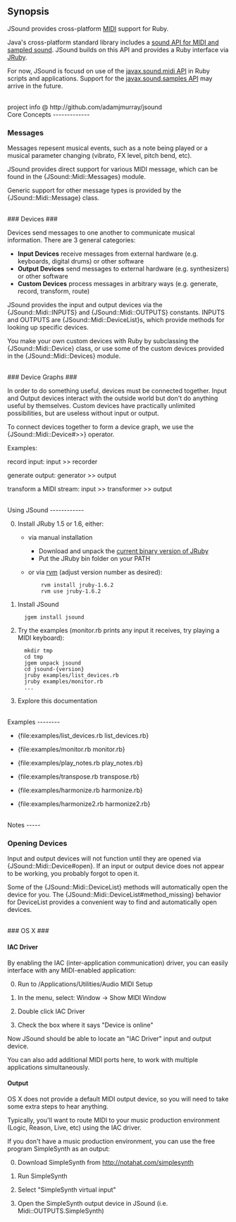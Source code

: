 Synopsis
--------

JSound provides cross-platform [MIDI](http://en.wikipedia.org/wiki/Musical_Instrument_Digital_Interface) support for Ruby.

Java's cross-platform standard library includes a
[sound API for MIDI and sampled sound](http://download.oracle.com/javase/tutorial/sound/index.html).
JSound builds on this API and provides a Ruby interface via [JRuby](http://jruby.org).

For now, JSound is focusd on use of the [javax.sound.midi API](http://download.oracle.com/javase/7/docs/api/javax/sound/midi/package-summary.html)
in Ruby scripts and applications.
Support for the [javax.sound.samples API](http://download.oracle.com/javase/7/docs/api/javax/sound/sampled/package-summary.html)
may arrive in the future.

<br>
project info @ http://github.com/adamjmurray/jsound

<br>
Core Concepts
-------------

### Messages ###

Messages repesent musical events, such as a note being played or a musical parameter changing (vibrato, FX level, pitch bend, etc).

JSound provides direct support for various MIDI message, which can be found in the {JSound::Midi::Messages} module.

Generic support for other message types is provided by the {JSound::Midi::Message} class.

<br>
### Devices ###

Devices send messages to one another to communicate musical information. There are 3 general categories:

* __Input Devices__ receive messages from external hardware (e.g. keyboards, digital drums) or other software
* __Output Devices__ send messages to external hardware (e.g. synthesizers) or other software
* __Custom Devices__ process messages in arbitrary ways (e.g. generate, record, transform, route)

JSound provides the input and output devices via the {JSound::Midi::INPUTS} and {JSound::Midi::OUTPUTS} constants.
INPUTS and OUTPUTS are {JSound::Midi::DeviceList}s, which provide methods for looking up specific devices.

You make your own custom devices with Ruby by subclassing the {JSound::Midi::Device} class,
or use some of the custom devices provided in the {JSound::Midi::Devices} module.

<br>
### Device Graphs ###

In order to do something useful, devices must be connected together. Input and Output devices interact with the
outside world but don't do anything useful by themselves. Custom devices have practically unlimited
possibilities, but are useless without input or output.

To connect devices together to form a device graph, we use the {JSound::Midi::Device#>>} operator.

Examples:

record input:
    input >> recorder

generate output:
    generator >> output

transform a MIDI stream:
    input >> transformer >> output


<br>
Using JSound
------------

0. Install JRuby 1.5 or 1.6, either:
   - via manual installation
      - Download and unpack the [current binary version of JRuby](http://jruby.org/download)
      - Put the JRuby bin folder on your PATH
   - or via [rvm](https://rvm.beginrescueend.com/) (adjust version number as desired):

             rvm install jruby-1.6.2
             rvm use jruby-1.6.2

0. Install JSound

         jgem install jsound

0. Try the examples (monitor.rb prints any input it receives, try playing a MIDI keyboard):

         mkdir tmp
         cd tmp
         jgem unpack jsound
         cd jsound-{version}
         jruby examples/list_devices.rb
         jruby examples/monitor.rb
         ...

0. Explore this documentation


<br>
Examples
--------

* {file:examples/list_devices.rb list_devices.rb}

* {file:examples/monitor.rb monitor.rb}

* {file:examples/play_notes.rb play_notes.rb}

* {file:examples/transpose.rb transpose.rb}

* {file:examples/harmonize.rb harmonize.rb}

* {file:examples/harmonize2.rb harmonize2.rb}


 <br>
Notes
-----

### Opening Devices ###

Input and output devices will not function until they are opened via {JSound::Midi::Device#open}.
If an input or output device does not appear to be working, you probably forgot to open it.

Some of the {JSound::Midi::DeviceList} methods will automatically open the device for you.
The {JSound::Midi::DeviceList#method_missing} behavior for DeviceList provides a convenient way to
find and automatically open devices.


<br>
### OS X ###

#### IAC Driver ####
By enabling the IAC (inter-application communication) driver, you can easily interface with any MIDI-enabled application:

0. Run to /Applications/Utilities/Audio MIDI Setup

0. In the menu, select: Window &rarr; Show MIDI Window

0. Double click IAC Driver

0. Check the box where it says "Device is online"

Now JSound should be able to locate an "IAC Driver" input and output device.

You can also add additional MIDI ports here, to work with multiple applications simultaneously.

#### Output ####

OS X does not provide a default MIDI output device, so you will need to take some extra steps to hear anything.

Typically, you'll want to route MIDI to your music production environment (Logic, Reason, Live, etc) using the IAC driver.

If you don't have a music production environment, you can use the free program SimpleSynth as an output:

0. Download SimpleSynth from http://notahat.com/simplesynth

0. Run SimpleSynth

0. Select "SimpleSynth virtual input"

0. Open the SimpleSynth output device in JSound (i.e. Midi::OUTPUTS.SimpleSynth)
